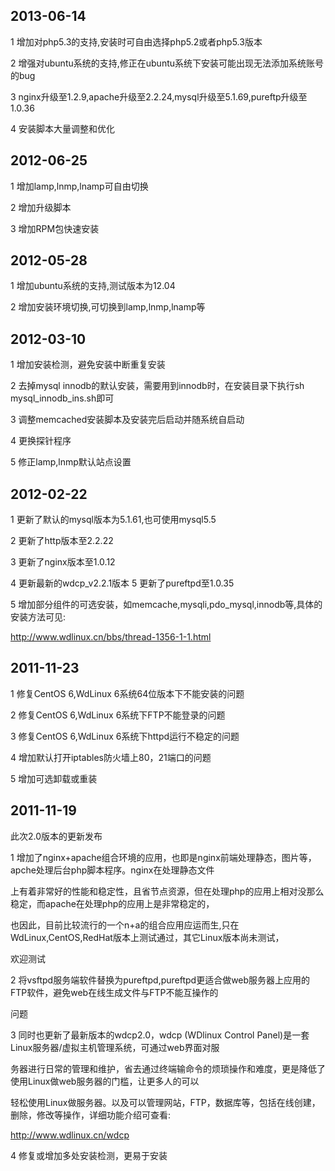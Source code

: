2013-06-14
----------

1 增加对php5.3的支持,安装时可自由选择php5.2或者php5.3版本

2 增强对ubuntu系统的支持,修正在ubuntu系统下安装可能出现无法添加系统账号的bug

3 nginx升级至1.2.9,apache升级至2.2.24,mysql升级至5.1.69,pureftp升级至1.0.36

4 安装脚本大量调整和优化

2012-06-25
----------

1 增加lamp,lnmp,lnamp可自由切换

2 增加升级脚本

3 增加RPM包快速安装

2012-05-28
----------

1 增加ubuntu系统的支持,测试版本为12.04

2 增加安装环境切换,可切换到lamp,lnmp,lnamp等

2012-03-10
----------

1 增加安装检测，避免安装中断重复安装

2 去掉mysql innodb的默认安装，需要用到innodb时，在安装目录下执行sh mysql_innodb_ins.sh即可

3 调整memcached安装脚本及安装完后启动并随系统自启动

4 更换探针程序

5 修正lamp,lnmp默认站点设置

2012-02-22
----------

1 更新了默认的mysql版本为5.1.61,也可使用mysql5.5

2 更新了http版本至2.2.22

3 更新了nginx版本至1.0.12

4 更新最新的wdcp_v2.2.1版本
5 更新了pureftpd至1.0.35

5 增加部分组件的可选安装，如memcache,mysqli,pdo_mysql,innodb等,具体的安装方法可见:

http://www.wdlinux.cn/bbs/thread-1356-1-1.html

2011-11-23
----------

1 修复CentOS 6,WdLinux 6系统64位版本下不能安装的问题

2 修复CentOS 6,WdLinux 6系统下FTP不能登录的问题

3 修复CentOS 6,WdLinux 6系统下httpd运行不稳定的问题

4 增加默认打开iptables防火墙上80，21端口的问题

5 增加可选卸载或重装

2011-11-19
----------

此次2.0版本的更新发布

1 增加了nginx+apache组合环境的应用，也即是nginx前端处理静态，图片等，apche处理后台php脚本程序。nginx在处理静态文件

上有着非常好的性能和稳定性，且省节点资源，但在处理php的应用上相对没那么稳定，而apache在处理php的应用上是非常稳定的，

也因此，目前比较流行的一个n+a的组合应用应运而生,只在WdLinux,CentOS,RedHat版本上测试通过，其它Linux版本尚未测试，

欢迎测试

2 将vsftpd服务端软件替换为pureftpd,pureftpd更适合做web服务器上应用的FTP软件，避免web在线生成文件与FTP不能互操作的

问题

3 同时也更新了最新版本的wdcp2.0，wdcp (WDlinux Control Panel)是一套Linux服务器/虚拟主机管理系统，可通过web界面对服

务器进行日常的管理和维护，省去通过终端输命令的烦琐操作和难度，更是降低了使用Linux做web服务器的门槛，让更多人的可以

轻松使用Linux做服务器。以及可以管理网站，FTP，数据库等，包括在线创建，删除，修改等操作，详细功能介绍可查看:

http://www.wdlinux.cn/wdcp

4 修复或增加多处安装检测，更易于安装


